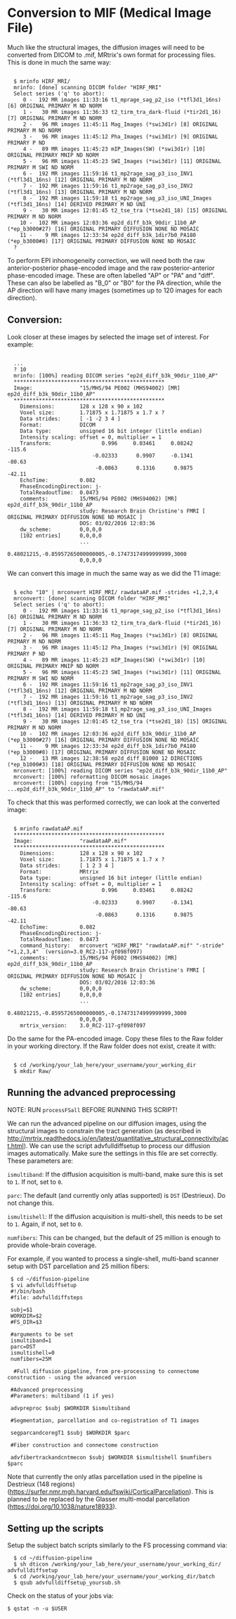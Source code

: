 # Conversion to MIF (Medical Image File)

Much like the structural images, the diffusion images will need to be converted from DICOM to .mif, MRtrix's own format for processing files. This is done in much the same way:

```

  $ mrinfo HIRF_MRI/
  mrinfo: [done] scanning DICOM folder "HIRF_MRI"
  Select series ('q' to abort):
     0 -  192 MR images 11:33:16 t1_mprage_sag_p2_iso (*tfl3d1_16ns) [6] ORIGINAL PRIMARY M ND NORM
     1 -   30 MR images 11:36:33 t2_tirm_tra_dark-fluid (*tir2d1_16) [7] ORIGINAL PRIMARY M ND NORM
     2 -   96 MR images 11:45:11 Mag_Images (*swi3d1r) [8] ORIGINAL PRIMARY M ND NORM
     3 -   96 MR images 11:45:12 Pha_Images (*swi3d1r) [9] ORIGINAL PRIMARY P ND
     4 -   89 MR images 11:45:23 mIP_Images(SW) (*swi3d1r) [10] ORIGINAL PRIMARY MNIP ND NORM
     5 -   96 MR images 11:45:23 SWI_Images (*swi3d1r) [11] ORIGINAL PRIMARY M SWI ND NORM
     6 -  192 MR images 11:59:16 t1_mp2rage_sag_p3_iso_INV1 (*tfl3d1_16ns) [12] ORIGINAL PRIMARY M ND NORM
     7 -  192 MR images 11:59:16 t1_mp2rage_sag_p3_iso_INV2 (*tfl3d1_16ns) [13] ORIGINAL PRIMARY M ND NORM
     8 -  192 MR images 11:59:18 t1_mp2rage_sag_p3_iso_UNI_Images (*tfl3d1_16ns) [14] DERIVED PRIMARY M ND UNI
     9 -   30 MR images 12:01:45 t2_tse_tra (*tse2d1_18) [15] ORIGINAL PRIMARY M ND NORM
    10 -  102 MR images 12:03:36 ep2d_diff_b3k_90dir_11b0_AP (*ep_b3000#27) [16] ORIGINAL PRIMARY DIFFUSION NONE ND MOSAIC
    11 -    9 MR images 12:33:34 ep2d_diff_b3k_1dir7b0_PA180 (*ep_b3000#8) [17] ORIGINAL PRIMARY DIFFUSION NONE ND MOSAIC
  ?

```

To perform EPI inhomogeneity correction, we will need both the raw anterior-posterior phase-encoded image and the raw posterior-anterior phase-encoded image. These are often labelled "AP" or "PA" and "diff". These can also be labelled as "B_0" or "B0" for the PA direction, while the AP direction will have many images (sometimes up to 120 images for each direction).

## Conversion:

Look closer at these images by selected the image set of interest. For example:

```

  ...
  ? 10
  mrinfo: [100%] reading DICOM series "ep2d_diff_b3k_90dir_11b0_AP"
  ************************************************
  Image:               "15/MHS/94 PE002 (MHS94002) [MR] ep2d_diff_b3k_90dir_11b0_AP"
  ************************************************
    Dimensions:        128 x 128 x 90 x 102
    Voxel size:        1.71875 x 1.71875 x 1.7 x ?
    Data strides:      [ -1 -2 3 4 ]
    Format:            DICOM
    Data type:         unsigned 16 bit integer (little endian)
    Intensity scaling: offset = 0, multiplier = 1
    Transform:                0.996     0.03461     0.08242      -115.6
                           -0.02333      0.9907     -0.1341      -80.63
                            -0.0863      0.1316      0.9875      -42.11
    EchoTime:          0.082
    PhaseEncodingDirection: j-
    TotalReadoutTime:  0.0473
    comments:          15/MHS/94 PE002 (MHS94002) [MR] ep2d_diff_b3k_90dir_11b0_AP
                       study: Research Brain Christine's FMRI [ ORIGINAL PRIMARY DIFFUSION NONE ND MOSAIC ]
                       DOS: 03/02/2016 12:03:36
    dw_scheme:         0,0,0,0
    [102 entries]      0,0,0,0
                       ...
                       0.48021215,-0.85957265000000005,-0.17473174999999999,3000
                       0,0,0,0

```

We can convert this image in much the same way as we did the T1 image:

```

  $ echo "10" | mrconvert HIRF_MRI/ rawdataAP.mif -strides +1,2,3,4
  mrconvert: [done] scanning DICOM folder "HIRF_MRI"
  Select series ('q' to abort):
     0 -  192 MR images 11:33:16 t1_mprage_sag_p2_iso (*tfl3d1_16ns) [6] ORIGINAL PRIMARY M ND NORM
     1 -   30 MR images 11:36:33 t2_tirm_tra_dark-fluid (*tir2d1_16) [7] ORIGINAL PRIMARY M ND NORM
     2 -   96 MR images 11:45:11 Mag_Images (*swi3d1r) [8] ORIGINAL PRIMARY M ND NORM
     3 -   96 MR images 11:45:12 Pha_Images (*swi3d1r) [9] ORIGINAL PRIMARY P ND
     4 -   89 MR images 11:45:23 mIP_Images(SW) (*swi3d1r) [10] ORIGINAL PRIMARY MNIP ND NORM
     5 -   96 MR images 11:45:23 SWI_Images (*swi3d1r) [11] ORIGINAL PRIMARY M SWI ND NORM
     6 -  192 MR images 11:59:16 t1_mp2rage_sag_p3_iso_INV1 (*tfl3d1_16ns) [12] ORIGINAL PRIMARY M ND NORM
     7 -  192 MR images 11:59:16 t1_mp2rage_sag_p3_iso_INV2 (*tfl3d1_16ns) [13] ORIGINAL PRIMARY M ND NORM
     8 -  192 MR images 11:59:18 t1_mp2rage_sag_p3_iso_UNI_Images (*tfl3d1_16ns) [14] DERIVED PRIMARY M ND UNI
     9 -   30 MR images 12:01:45 t2_tse_tra (*tse2d1_18) [15] ORIGINAL PRIMARY M ND NORM
    10 -  102 MR images 12:03:36 ep2d_diff_b3k_90dir_11b0_AP (*ep_b3000#27) [16] ORIGINAL PRIMARY DIFFUSION NONE ND MOSAIC
    11 -    9 MR images 12:33:34 ep2d_diff_b3k_1dir7b0_PA180 (*ep_b3000#8) [17] ORIGINAL PRIMARY DIFFUSION NONE ND MOSAIC
    12 -   13 MR images 12:38:58 ep2d_diff_B1000 12 DIRECTIONS (*ep_b1000#3) [18] ORIGINAL PRIMARY DIFFUSION NONE ND MOSAIC
  mrconvert: [100%] reading DICOM series "ep2d_diff_b3k_90dir_11b0_AP"
  mrconvert: [100%] reformatting DICOM mosaic images
  mrconvert: [100%] copying from "15/MHS/94 ...ep2d_diff_b3k_90dir_11b0_AP" to "rawdataAP.mif"

```

To check that this was performed correctly, we can look at the converted image:

```

  $ mrinfo rawdataAP.mif
  ************************************************
  Image:               "rawdataAP.mif"
  ************************************************
    Dimensions:        128 x 128 x 90 x 102
    Voxel size:        1.71875 x 1.71875 x 1.7 x ?
    Data strides:      [ 1 2 3 4 ]
    Format:            MRtrix
    Data type:         unsigned 16 bit integer (little endian)
    Intensity scaling: offset = 0, multiplier = 1
    Transform:                0.996     0.03461     0.08242      -115.6
                           -0.02333      0.9907     -0.1341      -80.63
                            -0.0863      0.1316      0.9875      -42.11
    EchoTime:          0.082
    PhaseEncodingDirection: j-
    TotalReadoutTime:  0.0473
    command_history:   mrconvert "HIRF_MRI" "rawdataAP.mif" "-stride" "+1,2,3,4"  (version=3.0_RC2-117-gf098f097)
    comments:          15/MHS/94 PE002 (MHS94002) [MR] ep2d_diff_b3k_90dir_11b0_AP
                       study: Research Brain Christine's FMRI [ ORIGINAL PRIMARY DIFFUSION NONE ND MOSAIC ]
                       DOS: 03/02/2016 12:03:36
    dw_scheme:         0,0,0,0
    [102 entries]      0,0,0,0
                       ...
                       0.48021215,-0.85957265000000005,-0.17473174999999999,3000
                       0,0,0,0
    mrtrix_version:    3.0_RC2-117-gf098f097

```

Do the same for the PA-encoded image. Copy these files to the Raw folder in your working directory. If the Raw folder does not exist, create it with:

```

  $ cd /working/your_lab_here/your_username/your_working_dir
  $ mkdir Raw/

```

## Running the advanced preprocessing

NOTE: RUN `processFSall` BEFORE RUNNING THIS SCRIPT!

We can run the advanced pipeline on our diffusion images, using the structural images to constrain the tract generation (as described in http://mrtrix.readthedocs.io/en/latest/quantitative_structural_connectivity/act.html). We can use the script advfulldiffsetup to process our diffusion images automatically. Make sure the settings in this file are set correctly. These parameters are:

`ismultiband`: If the diffusion acquisition is multi-band, make sure this is set to `1`. If not, set to `0`.

`parc`: The default (and currently only atlas supported) is `DST` (Destrieux). Do not change this.

`ismultishell`: If the diffusion acquisition is multi-shell, this needs to be set to `1`. Again, if not, set to `0`.

`numfibers`: This can be changed, but the default of 25 million is enough to provide whole-brain coverage.

For example, if you wanted to process a single-shell, multi-band scanner setup with DST parcellation and 25 million fibers:

``` 
 $ cd ~/diffusion-pipeline
 $ vi advfulldiffsetup
 #!/bin/bash 
 #file: advfulldiffsteps

 subj=$1
 WORKDIR=$2
 #FS_DIR=$3

 #arguments to be set
 ismultiband=1
 parc=DST
 ismultishell=0
 numfibers=25M

  #Full diffusion pipeline, from pre-processing to connectome construction - using the advanced version

 #Advanced preprocessing
 #Parameters: multiband (1 if yes)

 advpreproc $subj $WORKDIR $ismultiband

 #Segmentation, parcellation and co-registration of T1 images

 segparcandcoregT1 $subj $WORKDIR $parc

 #Fiber construction and connectome construction

 advfibertrackandcntmecon $subj $WORKDIR $ismultishell $numfibers $parc

```

Note that currently the only atlas parcellation used in the pipeline is Destrieux (148 regions) (https://surfer.nmr.mgh.harvard.edu/fswiki/CorticalParcellation). This is planned to be replaced by the Glasser multi-modal parcellation (https://doi.org/10.1038/nature18933). 

## Setting up the scripts

Setup the subject batch scripts similarly to the FS processing command via:

```
  $ cd ~/diffusion-pipeline
  $ sh dticon /working/your_lab_here/your_username/your_working_dir/ advfulldiffsetup
  $ cd /working/your_lab_here/your_username/your_working_dir/batch
  $ qsub advfulldiffsetup_yoursub.sh

```

Check on the status of your jobs via:

  `$ qstat -n -u $USER`
  
